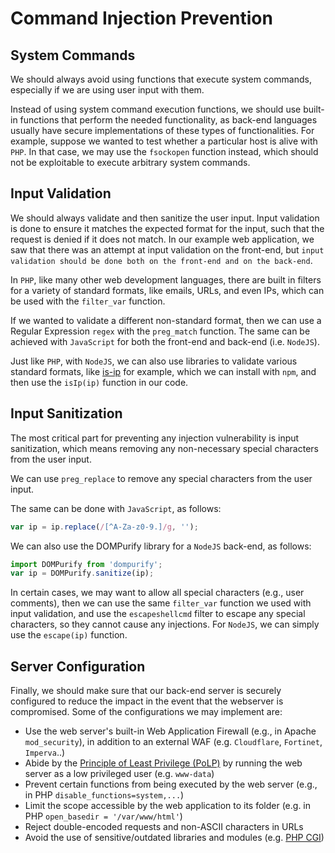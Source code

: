 # Command Injection Prevention
## System Commands
We should always avoid using functions that execute system commands, especially if we are using user input with them.

Instead of using system command execution functions, we should use built-in functions that perform the needed functionality, as back-end languages usually have secure implementations of these types of functionalities. For example, suppose we wanted to test whether a particular host is alive with `PHP`. In that case, we may use the `fsockopen` function instead, which should not be exploitable to execute arbitrary system commands.
## Input Validation
We should always validate and then sanitize the user input. Input validation is done to ensure it matches the expected format for the input, such that the request is denied if it does not match. In our example web application, we saw that there was an attempt at input validation on the front-end, but `input validation should be done both on the front-end and on the back-end`.

In `PHP`, like many other web development languages, there are built in filters for a variety of standard formats, like emails, URLs, and even IPs, which can be used with the `filter_var` function.

If we wanted to validate a different non-standard format, then we can use a Regular Expression `regex` with the `preg_match` function. The same can be achieved with `JavaScript` for both the front-end and back-end (i.e. `NodeJS`).

Just like `PHP`, with `NodeJS`, we can also use libraries to validate various standard formats, like [is-ip](https://www.npmjs.com/package/is-ip) for example, which we can install with `npm`, and then use the `isIp(ip)` function in our code.
## Input Sanitization
The most critical part for preventing any injection vulnerability is input sanitization, which means removing any non-necessary special characters from the user input.

We can use `preg_replace` to remove any special characters from the user input.

The same can be done with `JavaScript`, as follows:
```javascript
var ip = ip.replace(/[^A-Za-z0-9.]/g, '');
```

We can also use the DOMPurify library for a `NodeJS` back-end, as follows:
```javascript
import DOMPurify from 'dompurify';
var ip = DOMPurify.sanitize(ip);
```

In certain cases, we may want to allow all special characters (e.g., user comments), then we can use the same `filter_var` function we used with input validation, and use the `escapeshellcmd` filter to escape any special characters, so they cannot cause any injections. For `NodeJS`, we can simply use the `escape(ip)` function.
## Server Configuration
Finally, we should make sure that our back-end server is securely configured to reduce the impact in the event that the webserver is compromised. Some of the configurations we may implement are:
- Use the web server's built-in Web Application Firewall (e.g., in Apache `mod_security`), in addition to an external WAF (e.g. `Cloudflare`, `Fortinet`, `Imperva`..)
- Abide by the [Principle of Least Privilege (PoLP)](https://en.wikipedia.org/wiki/Principle_of_least_privilege) by running the web server as a low privileged user (e.g. `www-data`)
- Prevent certain functions from being executed by the web server (e.g., in PHP `disable_functions=system,...`)
- Limit the scope accessible by the web application to its folder (e.g. in PHP `open_basedir = '/var/www/html'`)
- Reject double-encoded requests and non-ASCII characters in URLs
- Avoid the use of sensitive/outdated libraries and modules (e.g. [PHP CGI](https://www.php.net/manual/en/install.unix.commandline.php))
